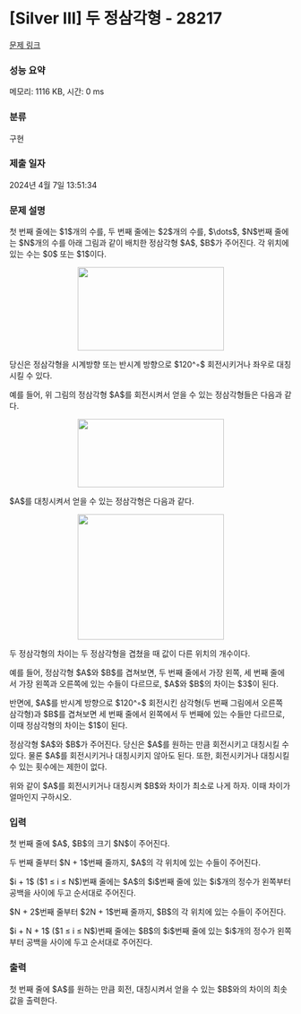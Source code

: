 # [Silver III] 두 정삼각형 - 28217 

[문제 링크](https://www.acmicpc.net/problem/28217) 

### 성능 요약

메모리: 1116 KB, 시간: 0 ms

### 분류

구현

### 제출 일자

2024년 4월 7일 13:51:34

### 문제 설명

<p>첫 번째 줄에는 $1$개의 수를, 두 번째 줄에는 $2$개의 수를, $\dots$, $N$번째 줄에는 $N$개의 수를 아래 그림과 같이 배치한 정삼각형 $A$, $B$가 주어진다. 각 위치에 있는 수는 $0$ 또는 $1$이다.</p>

<p style="text-align: center;"><img alt="" src="" style="width: 261px; height: 149px;"></p>

<p>당신은 정삼각형을 시계방향 또는 반시계 방향으로 $120^◦$ 회전시키거나 좌우로 대칭시킬 수 있다.</p>

<p>예를 들어, 위 그림의 정삼각형 $A$를 회전시켜서 얻을 수 있는 정삼각형들은 다음과 같다.</p>

<p style="text-align: center;"><img alt="" src="" style="width: 261px; height: 122px;"></p>

<p>$A$를 대칭시켜서 얻을 수 있는 정삼각형은 다음과 같다.</p>

<p style="text-align: center;"><img alt="" src="" style="width: 261px; height: 224px;"></p>

<p>두 정삼각형의 차이는 두 정삼각형을 겹쳤을 때 값이 다른 위치의 개수이다.</p>

<p>예를 들어, 정삼각형 $A$와 $B$를 겹쳐보면, 두 번째 줄에서 가장 왼쪽, 세 번째 줄에서 가장 왼쪽과 오른쪽에 있는 수들이 다르므로, $A$와 $B$의 차이는 $3$이 된다.</p>

<p>반면에, $A$를 반시계 방향으로 $120^◦$ 회전시킨 삼각형(두 번째 그림에서 오른쪽 삼각형)과 $B$를 겹쳐보면 세 번째 줄에서 왼쪽에서 두 번째에 있는 수들만 다르므로, 이때 정삼각형의 차이는 $1$이 된다.</p>

<p>정삼각형 $A$와 $B$가 주어진다. 당신은 $A$를 원하는 만큼 회전시키고 대칭시킬 수 있다. 물론 $A$를 회전시키거나 대칭시키지 않아도 된다. 또한, 회전시키거나 대칭시킬 수 있는 횟수에는 제한이 없다.</p>

<p>위와 같이 $A$를 회전시키거나 대칭시켜 $B$와 차이가 최소로 나게 하자. 이때 차이가 얼마인지 구하시오.</p>

### 입력 

 <p>첫 번째 줄에 $A$, $B$의 크기 $N$이 주어진다.</p>

<p>두 번째 줄부터 $N + 1$번째 줄까지, $A$의 각 위치에 있는 수들이 주어진다.</p>

<p>$i + 1$ ($1 ≤ i ≤ N$)번째 줄에는 $A$의 $i$번째 줄에 있는 $i$개의 정수가 왼쪽부터 공백을 사이에 두고 순서대로 주어진다.</p>

<p>$N + 2$번째 줄부터 $2N + 1$번째 줄까지, $B$의 각 위치에 있는 수들이 주어진다.</p>

<p>$i + N + 1$ ($1 ≤ i ≤ N$)번째 줄에는 $B$의 $i$번째 줄에 있는 $i$개의 정수가 왼쪽부터 공백을 사이에 두고 순서대로 주어진다.</p>

### 출력 

 <p>첫 번째 줄에 $A$를 원하는 만큼 회전, 대칭시켜서 얻을 수 있는 $B$와의 차이의 최솟값을 출력한다.</p>

